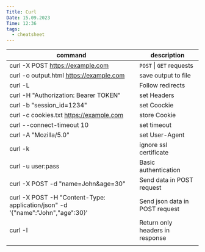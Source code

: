 ```yaml
---
Title: Curl
Date: 15.09.2023
Time: 12:36
tags:
  - cheatsheet
---
```

| command                                                                        | description                     |
| ------------------------------------------------------------------------------ | ------------------------------- |
| curl -X POST https://example.com                                               | `POST` \| `GET` requests        |
| curl -o output.html https://example.com                                        | save output to file             |
| curl -L                                                                        | Follow redirects                |
| curl -H "Authorization: Bearer TOKEN"                                          | set Headers                     |
| curl -b "session_id=1234"                                                      | set Coockie                     |
| curl -c cookies.txt https://example.com                                        | store Cookie                    |
| curl --connect-timeout 10                                                      | set timeout                     |
| curl -A "Mozilla/5.0"                                                          | set User-Agent                  |
| curl -k                                                                        | ignore ssl certificate          |
| curl -u user:pass                                                              | Basic authentication            |
| curl -X POST -d "name=John&age=30"                                             | Send data in POST request       |
| curl -X POST -H "Content-Type: application/json" -d '{"name":"John","age":30}' | Send json data in POST request  |
| curl -I                                                                        | Return only headers in response |
|                                                                                |                                 |

